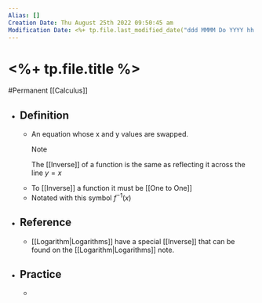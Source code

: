 ```yaml
---
Alias: []
Creation Date: Thu August 25th 2022 09:50:45 am 
Modification Date: <%+ tp.file.last_modified_date("ddd MMMM Do YYYY hh:mm:ss a") %>
---
```

# <%+ tp.file.title %>
#Permanent [[Calculus]]

- ## Definition
	- An equation whose x and y values are swapped.
	  > [!Note]
	  > The [[Inverse]] of a function is the same as reflecting it across the line $y=x$
	- To [[Inverse]] a function it must be [[One to One]]
	- Notated with this symbol $f^{-1}(x)$
- ## Reference
	- [[Logarithm|Logarithms]] have a special [[Inverse]] that can be found on the [[Logarithm|Logarithms]] note.
- ## Practice
	- 